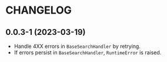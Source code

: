 # CHANGELOG

## 0.0.3-1 (2023-03-19)

- Handle 4XX errors in `BaseSearchHandler` by retrying.
- If errors persist in `BaseSearchHandler`, `RuntimeError` is raised.